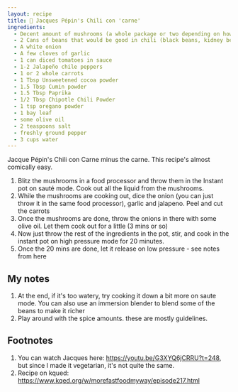 ```yaml
---
layout: recipe
title: 🍳 Jacques Pépin's Chili con 'carne'
ingredients:
  - Decent amount of mushrooms (a whole package or two depending on how big it is)
  - 2 Cans of beans that would be good in chili (black beans, kidney beans, pinto beans)
  - A white onion
  - A few cloves of garlic
  - 1 can diced tomatoes in sauce
  - 1-2 Jalapeño chile peppers
  - 1 or 2 whole carrots
  - 1 Tbsp Unsweetened cocoa powder
  - 1.5 Tbsp Cumin powder
  - 1.5 Tbsp Paprika
  - 1/2 Tbsp Chipotle Chili Powder
  - 1 tsp oregano powder
  - 1 bay leaf
  - some olive oil
  - 2 teaspoons salt
  - freshly ground pepper
  - 3 cups water
---
```


Jacque Pépin's Chili con Carne minus the carne. This recipe's almost comically easy.

1. Blitz the mushrooms in a food processor and throw them in the Instant pot on sauté mode. Cook out all the liquid from the mushrooms.
2. While the mushrooms are cooking out, dice the onion (you can just throw it in the same food processor), garlic and jalapeno. Peel and cut the carrots
3. Once the mushrooms are done, throw the onions in there with some olive oil. Let them cook out for a little (3 mins or so)
4. Now just throw the rest of the ingredients in the pot, stir, and cook in the instant pot on high pressure mode for 20 minutes.
5. Once the 20 mins are done, let it release on low pressure - see notes from here

## My notes
1. At the end, if it's too watery, try cooking it down a bit more on saute mode. You can also use an immersion blender to blend some of the beans to make it richer
2. Play around with the spice amounts. these are mostly guidelines.

## Footnotes
1. You can watch Jacques here: https://youtu.be/G3XYQ6jCRRU?t=248, but since I made it vegetarian, it's not quite the same.
2. Recipe on kqued: https://www.kqed.org/w/morefastfoodmyway/episode217.html
